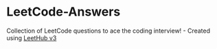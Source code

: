 # LeetCode-Answers
Collection of LeetCode questions to ace the coding interview! - Created using [LeetHub v3](https://github.com/raphaelheinz/LeetHub-3.0)
